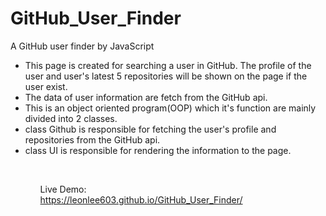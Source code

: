 # GitHub_User_Finder
A GitHub user finder by JavaScript
<ul>
<li>This page is created for searching a user in GitHub. The profile of the user and user's latest 5 repositories will be shown on the page if the user exist.</li>
<li>The data of user information are fetch from the GitHub api.</li>
<li>This is an object oriented program(OOP) which it's function are mainly divided into 2 classes.</li>
<li>class Github is responsible for fetching the user's profile and repositories from the GitHub api.</li>
<li>class UI is responsible for rendering the information to the page.</li>
<ul><br>

Live Demo:<br>
https://leonlee603.github.io/GitHub_User_Finder/
